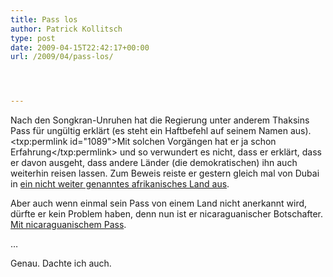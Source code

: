 ```yaml
---
title: Pass los
author: Patrick Kollitsch
type: post
date: 2009-04-15T22:42:17+00:00
url: /2009/04/pass-los/




---
```

Nach den Songkran-Unruhen hat die Regierung unter anderem Thaksins Pass für ungültig erklärt (es steht ein Haftbefehl auf seinem Namen aus). <txp:permlink id="1089">Mit solchen Vorgängen hat er ja schon Erfahrung</txp:permlink> und so verwundert es nicht, dass er erklärt, dass er davon ausgeht, dass andere Länder (die demokratischen) ihn auch weiterhin reisen lassen. Zum Beweis reiste er gestern gleich mal von Dubai in [ein nicht weiter genanntes afrikanisches Land aus][1].

Aber auch wenn einmal sein Pass von einem Land nicht anerkannt wird, dürfte er kein Problem haben, denn nun ist er nicaraguanischer Botschafter. [Mit nicaraguanischem Pass][2]. 

&#8230;

Genau. Dachte ich auch.

 [1]: http://www.nationmultimedia.com/news/30100636/Thaksin-travelled--to-Africa-with-his-passport---D
 [2]: http://www.nationmultimedia.com/news/30100631/Thaksin-given-Nicaraguan-passport